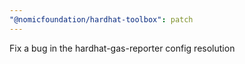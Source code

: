 ```yaml
---
"@nomicfoundation/hardhat-toolbox": patch
---
```


Fix a bug in the hardhat-gas-reporter config resolution
